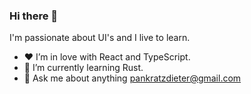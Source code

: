 ### Hi there 👋

I'm passionate about UI's and I live to learn.

- ❤️ I’m in love with React and TypeScript.
- 🌱 I’m currently learning Rust.
- 💬 Ask me about anything <pankratzdieter@gmail.com>
